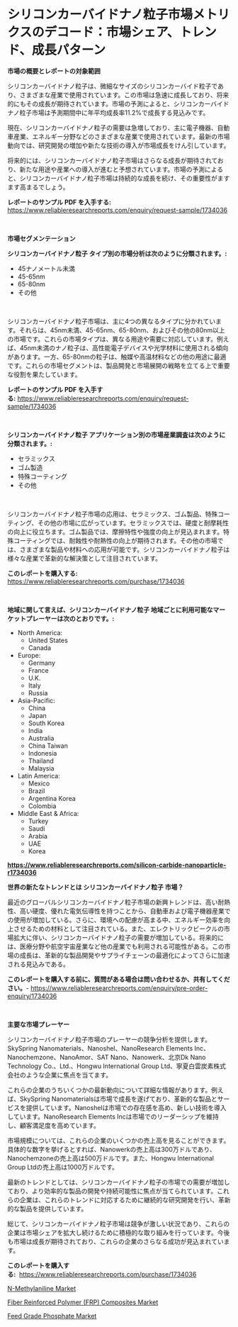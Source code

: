 <p><h1>シリコンカーバイドナノ粒子市場メトリクスのデコード：市場シェア、トレンド、成長パターン</h1></p><p><strong>市場の概要とレポートの対象範囲</strong></p>
<p><p>シリコンカーバイドナノ粒子は、微細なサイズのシリコンカーバイド粒子であり、さまざまな産業で使用されています。この市場は急速に成長しており、将来的にもその成長が期待されています。市場の予測によると、シリコンカーバイドナノ粒子市場は予測期間中に年平均成長率11.2%で成長する見込みです。</p><p>現在、シリコンカーバイドナノ粒子の需要は急増しており、主に電子機器、自動車産業、エネルギー分野などのさまざまな産業で使用されています。最新の市場動向では、研究開発の増加や新たな技術の導入が市場成長をけん引しています。</p><p>将来的には、シリコンカーバイドナノ粒子市場はさらなる成長が期待されており、新たな用途や産業への導入が進むと予想されています。市場の予測によると、シリコンカーバイドナノ粒子市場は持続的な成長を続け、その重要性がますます高まるでしょう。</p></p>
<p><strong>レポートのサンプル PDF を入手する:</strong> <a href="https://www.reliableresearchreports.com/enquiry/request-sample/1734036">https://www.reliableresearchreports.com/enquiry/request-sample/1734036</a></p>
<p>&nbsp;</p>
<p><strong>市場セグメンテーション</strong></p>
<p><strong>シリコンカーバイドナノ粒子 タイプ別の市場分析は次のように分類されます。:</strong></p>
<p><ul><li>45ナノメートル未満</li><li>45-65nm</li><li>65-80nm</li><li>その他</li></ul></p>
<p>&nbsp;</p>
<p><p>シリコンカーバイドナノ粒子市場は、主に4つの異なるタイプに分かれています。それらは、45nm未満、45-65nm、65-80nm、およびその他の80nm以上の市場です。これらの市場タイプは、異なる用途や需要に対応しています。例えば、45nm未満のナノ粒子は、高性能電子デバイスや光学材料に使用される傾向があります。一方、65-80nmの粒子は、触媒や高温材料などの他の用途に最適です。これらの市場セグメントは、製品開発と市場展開の戦略を立てる上で重要な役割を果たしています。</p></p>
<p><strong>レポートのサンプル PDF を入手する:</strong>&nbsp;<a href="https://www.reliableresearchreports.com/enquiry/request-sample/1734036">https://www.reliableresearchreports.com/enquiry/request-sample/1734036</a></p>
<p>&nbsp;</p>
<p><strong> シリコンカーバイドナノ粒子 アプリケーション別の市場産業調査は次のように分類されます。:</strong></p>
<p><ul><li>セラミックス</li><li>ゴム製造</li><li>特殊コーティング</li><li>その他</li></ul></p>
<p>&nbsp;</p>
<p><p>シリコンカーバイドナノ粒子市場の応用は、セラミックス、ゴム製品、特殊コーティング、その他の市場に広がっています。セラミックスでは、硬度と耐摩耗性の向上に役立ちます。ゴム製品では、摩擦特性や強度の向上が見込まれます。特殊コーティングでは、耐蝕性や耐熱性の向上が期待されます。その他の市場では、さまざまな製品や材料への応用が可能です。シリコンカーバイドナノ粒子は様々な産業で革新的な解決策として注目されています。</p></p>
<p><strong>このレポートを購入する:</strong>&nbsp; <a href="https://www.reliableresearchreports.com/purchase/1734036">https://www.reliableresearchreports.com/purchase/1734036</a></p>
<p>&nbsp;</p>
<p><strong>地域に関して言えば、シリコンカーバイドナノ粒子 地域ごとに利用可能なマーケットプレーヤーは次のとおりです。:</strong></p>
<p><ul>
    <li>
        North America:
        <ul>
            <li>United States</li>
            <li>Canada</li>
        </ul>
    </li>
    <li>
        Europe:
        <ul>
            <li>Germany</li>
            <li>France</li>
            <li>U.K.</li>
            <li>Italy</li>
            <li>Russia</li>
        </ul>
    </li>
    <li>
        Asia-Pacific:
        <ul>
            <li>China</li>
            <li>Japan</li>
            <li>South Korea</li>
            <li>India</li>
            <li>Australia</li>
            <li>China Taiwan</li>
            <li>Indonesia</li>
            <li>Thailand</li>
            <li>Malaysia</li>
        </ul>
    </li>
    <li>
        Latin America:
        <ul>
            <li>Mexico</li>
            <li>Brazil</li>
            <li>Argentina Korea</li>
            <li>Colombia</li>
        </ul>
    </li>
    <li>
        Middle East & Africa:
        <ul>
            <li>Turkey</li>
            <li>Saudi</li>
            <li>Arabia</li>
            <li>UAE</li>
            <li>Korea</li>
        </ul>
    </li>
    </ul></p>
<p><strong><a href="https://www.reliableresearchreports.com/silicon-carbide-nanoparticle-r1734036">https://www.reliableresearchreports.com/silicon-carbide-nanoparticle-r1734036</a></strong>&nbsp;</p>
<p><strong>世界の新たなトレンドとは シリコンカーバイドナノ粒子 市場？</strong></p>
<p><p>最近のグローバルシリコンカーバイドナノ粒子市場の新興トレンドは、高い耐熱性、高い硬度、優れた電気伝導性を持つことから、自動車および電子機器産業での使用が増加している。さらに、環境への配慮が高まる中、エネルギー効率を向上させるための材料として注目されている。また、エレクトリックビークルの市場拡大に伴い、シリコンカーバイドナノ粒子の需要が増加している。将来的には、医療分野や航空宇宙産業など他の産業でも利用される可能性がある。この市場の成長は、革新的な製品開発やサプライチェーンの最適化によってさらに加速される見込みである。</p></p>
<p><strong>このレポートを購入する前に、質問がある場合は問い合わせるか、共有してください。</strong>- <a href="https://www.reliableresearchreports.com/enquiry/pre-order-enquiry/1734036">https://www.reliableresearchreports.com/enquiry/pre-order-enquiry/1734036</a></p>
<p>&nbsp;</p>
<p><strong>主要な市場プレーヤー</strong></p>
<p><p>シリコンカーバイドナノ粒子市場のプレーヤーの競争分析を提供します。SkySpring Nanomaterials、Nanoshel、NanoResearch Elements Inc、Nanochemzone、NanoAmor、SAT Nano、Nanowerk、北京Dk Nano Technology Co.、Ltd.、Hongwu International Group Ltd、寧夏白雲炭素株式会社のような企業に焦点を当てます。</p><p>これらの企業のうちいくつかの最新動向について詳細な情報があります。例えば、SkySpring Nanomaterialsは市場で成長を遂げており、革新的な製品とサービスを提供しています。Nanoshelは市場での存在感を高め、新しい技術を導入しています。NanoResearch Elements Incは市場でのリーダーシップを維持し、顧客満足度を高めています。</p><p>市場規模については、これらの企業のいくつかの売上高を見ることができます。具体的な数字を挙げるとすれば、Nanowerkの売上高は300万ドルであり、Nanochemzoneの売上高は500万ドルです。また、Hongwu International Group Ltdの売上高は1000万ドルです。</p><p>最新のトレンドとしては、シリコンカーバイドナノ粒子の市場での需要が増加しており、より効率的な製品の開発や持続可能性に焦点が当てられています。これらの企業は、これらのトレンドに対応するために継続的な研究開発を行い、革新的な製品を提供しています。</p><p>総じて、シリコンカーバイドナノ粒子市場は競争が激しい状況であり、これらの企業は市場シェアを拡大し続けるために積極的な取り組みを行っています。今後も市場は成長が期待されており、これらの企業のさらなる成功が見込まれています。</p></p>
<p><strong>このレポートを購入する:</strong>&nbsp;&nbsp;<a href="https://www.reliableresearchreports.com/purchase/1734036">https://www.reliableresearchreports.com/purchase/1734036</a></p>
<p><p><a href="https://www.linkedin.com/pulse/global-n-methylaniline-market-size-trends-insights-projections-hd6fe?trackingId=%2B8Ls5Tnnna7bUFi%2FcBghoQ%3D%3D">N-Methylaniline Market</a></p><p><a href="https://www.linkedin.com/pulse/fiber-reinforced-polymer-frp-composites-market-size-growth-kucwe?trackingId=Se7TkFhtwYdV2FeLWuMNeQ%3D%3D">Fiber Reinforced Polymer (FRP) Composites Market</a></p><p><a href="https://www.linkedin.com/pulse/feed-grade-phosphate-market-offer-valuable-insights-mjcge?trackingId=Py6IpZn7VBdJQyVVMpZ79Q%3D%3D">Feed Grade Phosphate Market</a></p></p>